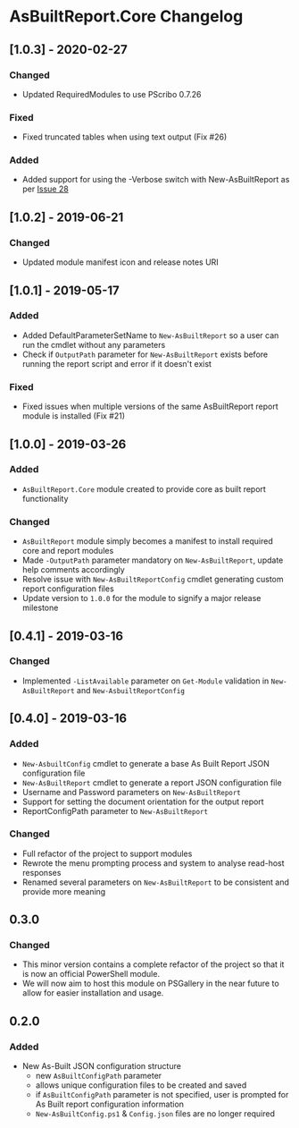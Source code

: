 # AsBuiltReport.Core Changelog

## [1.0.3] - 2020-02-27
### Changed
- Updated RequiredModules to use PScribo 0.7.26

### Fixed
- Fixed truncated tables when using text output (Fix #26)

### Added
- Added support for using the -Verbose switch with New-AsBuiltReport as per [Issue 28](https://github.com/AsBuiltReport/AsBuiltReport.Core/issues/28)

## [1.0.2] - 2019-06-21
### Changed
- Updated module manifest icon and release notes URI

## [1.0.1] - 2019-05-17
### Added
- Added DefaultParameterSetName to `New-AsBuiltReport` so a user can run the cmdlet without any parameters
- Check if `OutputPath` parameter for `New-AsBuiltReport` exists before running the report script and error if it doesn't exist

### Fixed
- Fixed issues when multiple versions of the same AsBuiltReport report module is installed (Fix #21)

## [1.0.0] - 2019-03-26
### Added
- `AsBuiltReport.Core` module created to provide core as built report functionality

### Changed
- `AsBuiltReport` module simply becomes a manifest to install required core and report modules
- Made `-OutputPath` parameter mandatory on `New-AsBuiltReport`, update help comments accordingly
- Resolve issue with `New-AsBuiltReportConfig` cmdlet generating custom report configuration files
- Update version to `1.0.0` for the module to signify a major release milestone

## [0.4.1] - 2019-03-16
### Changed
- Implemented `-ListAvailable` parameter on `Get-Module` validation in `New-AsBuiltReport` and `New-AsbuiltReportConfig`

## [0.4.0] - 2019-03-16
### Added
- `New-AsbuiltConfig` cmdlet to generate a base As Built Report JSON configuration file
- `New-AsBuiltReport` cmdlet to generate a report JSON configuration file
- Username and Password parameters on `New-AsBuiltReport`
- Support for setting the document orientation for the output report
- ReportConfigPath parameter to `New-AsBuiltReport`

### Changed
- Full refactor of the project to support modules
- Rewrote the menu prompting process and system to analyse read-host responses
- Renamed several parameters on `New-AsBuiltReport` to be consistent and provide more meaning

## 0.3.0
### Changed
- This minor version contains a complete refactor of the project so that it is now an official PowerShell module.
- We will now aim to host this module on PSGallery in the near future to allow for easier installation and usage.

## 0.2.0
### Added
- New As-Built JSON configuration structure
  - new `AsBuiltConfigPath` parameter
  - allows unique configuration files to be created and saved
  - if `AsBuiltConfigPath` parameter is not specified, user is prompted for As Built report configuration information
  - `New-AsBuiltConfig.ps1` & `Config.json` files are no longer required